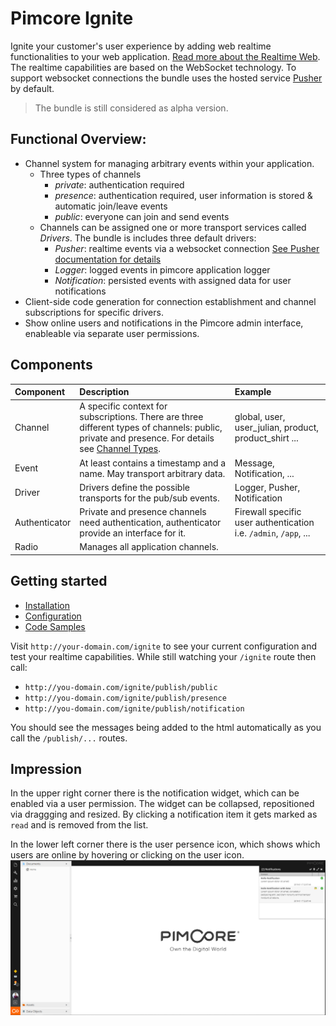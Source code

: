 # Pimcore Ignite

Ignite your customer's user experience by adding web realtime functionalities to your web application. [Read more about the Realtime Web](docs/realtime.md). The realtime capabilities are based on the WebSocket technology. To support websocket connections the bundle uses the hosted service [Pusher](https://pusher.com/) by default.

> The bundle is still considered as alpha version.

## Functional Overview:

- Channel system for managing arbitrary events within your application.
    - Three types of channels
        - _private_: authentication required
        - _presence_: authentication required, user information is stored & automatic join/leave events
        - _public_: everyone can join and send events
    - Channels can be assigned one or more transport services called _Drivers_. The bundle is includes three default drivers:
        - _Pusher_: realtime events via a websocket connection [See Pusher documentation for details](https://pusher.com/docs)
        - _Logger_: logged events in pimcore application logger
        - _Notification_: persisted events with assigned data for user notifications
- Client-side code generation for connection establishment and channel subscriptions for specific drivers.
- Show online users and notifications in the Pimcore admin interface, enableable via separate user permissions.


## Components

| Component | Description | Example |
|:-------------|:------------- |:------------- |
| Channel | A specific context for subscriptions. There are three different types of channels: public, private and presence. For details see [Channel Types](https://pusher.com/docs/client_api_guide/client_channels#channel_types).  | global, user, user_julian, product, product_shirt ... |
| Event | At least contains a timestamp and a name. May transport arbitrary data. | Message, Notification, ... |
| Driver | Drivers define the possible transports for the pub/sub events.    | Logger, Pusher, Notification |
| Authenticator | Private and presence channels need authentication, authenticator provide an interface for it. | Firewall specific user authentication i.e. `/admin`, `/app`, ... |
| Radio | Manages all application channels. |  |

## Getting started
- [Installation](./docs/Installation.md)
- [Configuration](./docs/Configuration.md)
- [Code Samples](./docs/Codesamples.md)

Visit `http://your-domain.com/ignite` to see your current configuration and test your realtime capabilities. While still watching your `/ignite` route then call:
- `http://you-domain.com/ignite/publish/public`
- `http://you-domain.com/ignite/publish/presence`
- `http://you-domain.com/ignite/publish/notification`

You should see the messages being added to the html automatically as you call the `/publish/...` routes.

## Impression

In the upper right corner there is the notification widget, which can be enabled via a user permission. 
The widget can be collapsed, repositioned via draggging and resized. 
By clicking a notification item it gets marked as `read` and is removed from the list.

In the lower left corner there is the user persence icon, which shows which users are online by hovering or clicking on the user icon.
![Screenshot](./docs/img/screen.PNG "Online Users and Notifications")
